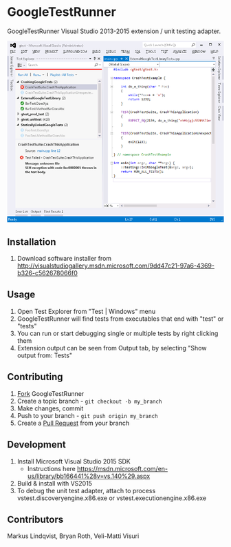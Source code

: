 GoogleTestRunner
================

GoogleTestRunner Visual Studio 2013-2015 extension / unit testing adapter.

![GoogleTestRunner UI](/data/vs_googletestrunner_screenshot.png)


Installation
------------
1. Download software installer from http://visualstudiogallery.msdn.microsoft.com/9dd47c21-97a6-4369-b326-c562678066f0

Usage
-----
1. Open Test Explorer from "Test | Windows" menu
2. GoogleTestRunner will find tests from executables that end with "test" or "tests"
3. You can run or start debugging single or multiple tests by right clicking them
4. Extension output can be seen from Output tab, by selecting "Show output from: Tests"

Contributing
------------

1. [Fork](http://help.github.com/fork-a-repo/) GoogleTestRunner
2. Create a topic branch - `git checkout -b my_branch`
3. Make changes, commit
4. Push to your branch - `git push origin my_branch`
4. Create a [Pull Request](http://help.github.com/pull-requests/) from your branch
 
Development
-----------
1. Install Microsoft Visual Studio 2015 SDK 
    * Instructions here https://msdn.microsoft.com/en-us/library/bb166441%28v=vs.140%29.aspx
2. Build & install with VS2015
3. To debug the unit test adapter, attach to process vstest.discoveryengine.x86.exe or vstest.executionengine.x86.exe

Contributors
-------------
Markus Lindqvist, Bryan Roth, Veli-Matti Visuri
